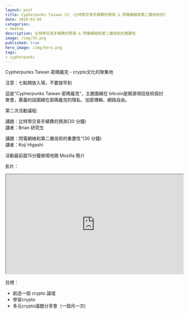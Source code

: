 ```yaml
---
layout: post
title: Cypherpunks Taiwan（2）-比特幣交易手續費的預測 & 閃電網絡和第二層技術的重要性
date: 2019-03-05
categories:
- meetup
description: 比特幣交易手續費的預測 & 閃電網絡和第二層技術的重要性
image: /img/55.png
published: true
hero_image: /img/hero.png
tags:
- cypherpunks
---
```


Cypherpunks Taiwan 密碼龐克 - crypto文化的聚集地   

注意：七點開放入場，不要提早到   

這是“Cypherpunks Taiwan 密碼龐克“，主題圍繞在 bitcoin是開源項目技術探討聚會，廣義的話圍繞在密碼龐克的隱私、加密傳輸、網路自由。   

第二次活動議程:   

講題：比特幣交易手續費的預測(30 分鐘)    
講者：Brian 研究生   

講題：閃電網絡和第二層技術的重要性”(30 分鐘)   
講者：Koji Higashi

活動最前面15分鐘做場地跟 Mozilla 簡介

影片：

<div style="text-align:center">
<iframe style="width:560px; height:315px;" src="https://www.youtube.com/embed/w00SteBL_5c" styleframeborder="0" allow="accelerometer; autoplay; encrypted-media; gyroscope; picture-in-picture" allowfullscreen></iframe>
</div>

目標：
* 創造一個 crypto 論壇
* 學習crypto
* 多元crypto議題分享會（一個月一次)

